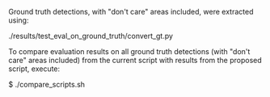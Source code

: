 Ground truth detections, with "don't care" areas included, were extracted using: 

./results/test_eval_on_ground_truth/convert_gt.py

To compare evaluation results on all ground truth detections (with "don't care" areas included) from the current script with results from the proposed script, execute:

$ ./compare_scripts.sh